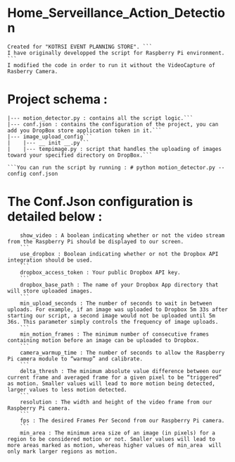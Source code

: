 # Home_Serveillance_Action_Detection
```
Created for "KOTRSI EVENT PLANNING STORE". ```
I have originally developped the script for Raspberry Pi environment. ```
I modified the code in order to run it without the VideoCapture of Rasberry Camera.
```
# Project schema :
```
|--- motion_detector.py : contains all the script logic.```
|--- conf.json : contains the configuration of the project, you can add you DropBox store application token in it.```
|--- image_upload_config```
|    |--- __ init __.py```
|    |--- tempimage.py : script that handles the uploading of images toward your specified directory on DropBox.```

```You can run the script by running : # python motion_detector.py --config conf.json
```
# The Conf.Json configuration is detailed below :
```
    show_video : A boolean indicating whether or not the video stream from the Raspberry Pi should be displayed to our screen.
    ```
    use_dropbox : Boolean indicating whether or not the Dropbox API integration should be used.
    ```
    dropbox_access_token : Your public Dropbox API key.
    ```
    dropbox_base_path : The name of your Dropbox App directory that will store uploaded images.
    ```
    min_upload_seconds : The number of seconds to wait in between uploads. For example, if an image was uploaded to Dropbox 5m 33s after starting our script, a second image would not be uploaded until 5m 36s. This parameter simply controls the frequency of image uploads.
    ```
    min_motion_frames : The minimum number of consecutive frames containing motion before an image can be uploaded to Dropbox.
    ```
    camera_warmup_time : The number of seconds to allow the Raspberry Pi camera module to “warmup” and calibrate.
    ```
    delta_thresh : The minimum absolute value difference between our current frame and averaged frame for a given pixel to be “triggered” as motion. Smaller values will lead to more motion being detected, larger values to less motion detected.
    ```
    resolution : The width and height of the video frame from our Raspberry Pi camera.
    ```
    fps : The desired Frames Per Second from our Raspberry Pi camera.
    ```
    min_area : The minimum area size of an image (in pixels) for a region to be considered motion or not. Smaller values will lead to more areas marked as motion, whereas higher values of min_area  will only mark larger regions as motion.
